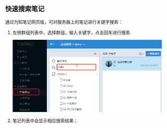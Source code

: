 ## 快速搜索笔记
通过为知笔记网页版，可对服务器上的笔记进行关键字搜索：
1. 左侧群组列表中，选择群组，输入关键字，点击回车进行搜索

    ![搜索笔记](img/searchweb-search.png)
2. 笔记列表中会显示相应搜索结果；
